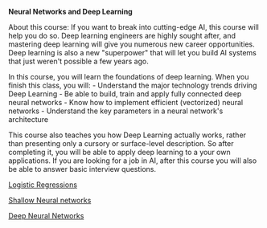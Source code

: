 **Neural Networks and Deep Learning**

About this course: If you want to break into cutting-edge AI, this course will help you do so. Deep learning engineers are highly sought after, and mastering deep learning will give you numerous new career opportunities. Deep learning is also a new "superpower" that will let you build AI systems that just weren't possible a few years ago. 

In this course, you will learn the foundations of deep learning. When you finish this class, you will: - Understand the major technology trends driving Deep Learning - Be able to build, train and apply fully connected deep neural networks - Know how to implement efficient (vectorized) neural networks - Understand the key parameters in a neural network's architecture 

This course also teaches you how Deep Learning actually works, rather than presenting only a cursory or surface-level description. So after completing it, you will be able to apply deep learning to a your own applications. If you are looking for a job in AI, after this course you will also be able to answer basic interview questions. 

[Logistic Regressions](https://github.com/JanelChumley/coursera_deep_learning_ai/tree/master/neural_networks_and_deep_learning/week2_logistic_regression)

[Shallow Neural networks](https://github.com/JanelChumley/coursera_deep_learning_ai/tree/master/neural_networks_and_deep_learning/week3_shallow_neural_network)

[Deep Neural Networks](https://github.com/JanelChumley/coursera_deep_learning_ai/tree/master/neural_networks_and_deep_learning/week4-deep_neural_network)
